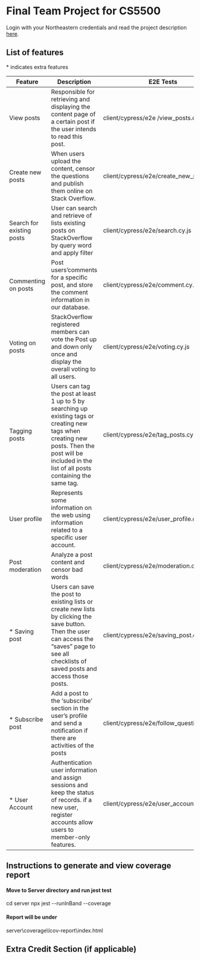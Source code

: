 # Final Team Project for CS5500

Login with your Northeastern credentials and read the project description [here](https://northeastern-my.sharepoint.com/:w:/g/personal/j_mitra_northeastern_edu/ETUqq9jqZolOr0U4v-gexHkBbCTAoYgTx7cUc34ds2wrTA?e=URQpeI).

## List of features
\* indicates extra features

| Feature                   | Description                                                                                                                                                                                            | E2E Tests     | Component Tests | Jest Tests                        |
| ------------------------- | ------------------------------------------------------------------------------------------------------------------------------------------------------------------------------------------------------ | ------------- | --------------- | --------------------------------- |
| View posts                | Responsible for retrieving and displaying the content page of a certain post if the user intends to read this post.                                                                             | client/cypress/e2e /view_posts.cy.js | client/cypress/component/view_posts.cy.js    | server\tests\questionCtrl.test.js |
| Create new posts          | When users upload the content, censor the questions and publish them online on Stack Overflow.                                                                                                         | client/cypress/e2e/create_new_posts.cy.js | client/cypress/component/create_new_posts.cy.js   | server\tests\questionCtrl.test.js |
| Search for existing posts | User can search and retrieve of lists existing posts on StackOverflow by query word and apply filter                                                                                                   | client/cypress/e2e/search.cy.js | client/cypress/component/search.cy.js  | server\tests\questionCtrl.test.js |
| Commenting on posts       | Post users’comments for a specific post, and store the comment information in our database.                                                                                                           | client/cypress/e2e/comment.cy.js | client/cypress/component/commenting_on_posts.cy.js   | server\tests\answerCtrl.test.js   |
| Voting on posts           | StackOverflow registered members can vote the Post up and down only once and display the overall voting to all users.                                                                                  | client/cypress/e2e/voting.cy.js | client/cypress/component/voting_on_posts.cy.js   | server\tests\voteCtrl.test.js |
| Tagging posts             | Users can tag the post at least 1 up to 5 by searching up existing tags or creating new tags when creating new posts. Then the post will be included in the list of all posts containing the same tag. | client/cypress/e2e/tag_posts.cy.js | client/cypress/component/tag_posts.cy.js  | server\tests\questionCtrl.test.js |
| User profile              | Represents some information on the web using information related to a specific user account.                                                                                                           | client/cypress/e2e/user_profile.cy.js  | client/cypress/component/user_profile.cy.js  | server\tests\answerCtrl.test.js server\tests\questionCtrl.test.js server\tests\voteCtrl.test.js  |
| Post moderation           | Analyze a post content and censor bad words                                                                                                              | client/cypress/e2e/moderation.cy.js | client/cypress/component/moderation.cy.js    | no need, there's no server-end change                    |
| * Saving post             | Users can save the post to existing lists or create new lists by clicking the save button. Then the user can access the “saves” page to see all checklists of saved posts and access those posts.    | client/cypress/e2e/saving_post.cy.js| client/cypress/component/saving_post.cy.js    | server\tests\userCtrl.test.js     |
| * Subscribe post     | Add a post to the ‘subscribe’ section in the user’s profile and send a notification if there are activities of the posts                                                                       | client/cypress/e2e/follow_question.cy.js | client/cypress/component/follow_questions.cy.js   | server\tests\userCtrl.test.js     |
| * User Account            | Authentication user information and assign sessions and keep the status of records. if a new user, register accounts allow users to member-only features.                                              | client/cypress/e2e/user_account.cy.js| client/cypress/component/user_account.cy.js   | server\tests\userCtrl.test.js     |

## Instructions to generate and view coverage report

#### Move to Server directory and run jest test
cd server
npx jest --runInBand --coverage
#### Report will be under
server\coverage\lcov-report\index.html

## Extra Credit Section (if applicable)
